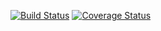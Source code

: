 [![Build Status](https://travis-ci.org/qtn3/IS219CVSReader.svg?branch=master)](https://travis-ci.org/qtn3/IS219CVSReader)
[![Coverage Status](https://coveralls.io/repos/github/qtn3/IS219CVSReader/badge.svg?branch=master)](https://coveralls.io/github/qtn3/IS219CVSReader?branch=master)